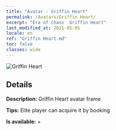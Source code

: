 ```yaml
---
title: "Avatar - Griffin Heart"
permalink: /Avatars/Griffin Heart/
excerpt: "Era of Chaos  Griffin Heart"
last_modified_at: 2021-05-05
locale: en
ref: "Griffin Heart.md"
toc: false
classes: wide
---
```

 ![Griffin Heart](/images/a/avatarFrame_6.png)

## Details

 **Description:** Griffin Heart avatar frame 

 **Tips:** Elite player can acquire it by booking 

 **Is available:**  + 

